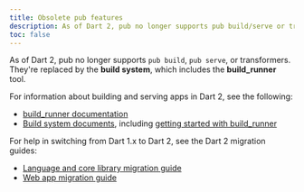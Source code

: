 ```yaml
---
title: Obsolete pub features
description: As of Dart 2, pub no longer supports pub build/serve or transformers.
toc: false
---
```


As of Dart 2, pub no longer supports `pub build`, `pub serve`, or transformers.
They're replaced by the **build system**,
which includes the **build_runner** tool.

For information about building and serving apps in Dart 2, see the following:

* [build_runner documentation](/tools/build_runner)
* [Build system documents](https://github.com/dart-lang/build/tree/master/docs),
  including
  [getting started with build_runner](https://github.com/dart-lang/build/blob/master/docs/getting_started.md#getting-started-with-build_runner)

For help in switching from Dart 1.x to Dart 2, see the Dart 2 migration guides:

* [Language and core library migration guide](/dart-2#migration)
* [Web app migration guide](/web/dart-2)
